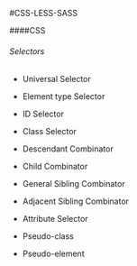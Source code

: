 #CSS-LESS-SASS

####CSS

###### Selectors

* Universal Selector

    <style>
      * {

      }
    </style>
* Element type Selector

    <style>
      ul {

      }
    </style>
* ID Selector

    <style>
      #container {

      }
    </style>
* Class Selector
    <style>
      .box {

      }
    </style>
* Descendant Combinator
    <style>
      #container .box {

      }
    </style>
* Child Combinator
    <style>
      #container > .box {

      }
    </style>
* General Sibling Combinator
    <style>
      h2 ~ p {

      }
    </style>
* Adjacent Sibling Combinator
    <style>
      h2 + p {

      }
    </style>
* Attribute Selector
    <style>
      input[type="text"] {

      }
    </style>
* Pseudo-class
    <style>
      a:hover {

      }
    </style>
* Pseudo-element
    <style>
      .container:before {

      }
    </style>
